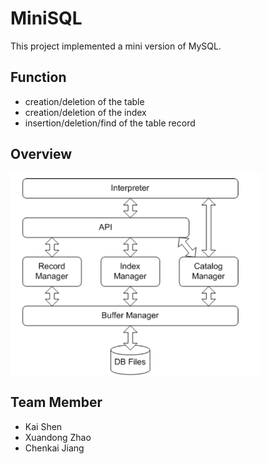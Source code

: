 # MiniSQL

This project implemented a mini version of MySQL. 

## Function

- creation/deletion of the table
- creation/deletion of the index
- insertion/deletion/find of the table record

## Overview
<img src='imgs/overview.png' align="center" width=400>

## Team Member
- Kai Shen
- Xuandong Zhao
- Chenkai Jiang


